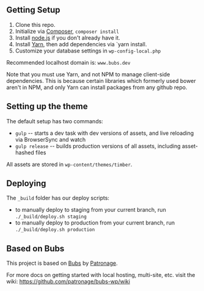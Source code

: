 ## Getting Setup

1. Clone this repo.
2. Initialize via [Composer](https://getcomposer.org/), `composer install`
3. Install [node.js](https://nodejs.org/) if you don't already have it.
4. Install [Yarn](https://yarnpkg.com/en/), then add dependencies via `yarn install.
5. Customize your database settings in `wp-config-local.php`

Recommended localhost domain is: `www.bubs.dev`

Note that you must use Yarn, and not NPM to manage client-side dependencies. This is because certain libraries which formerly used bower aren't in NPM, and only Yarn can install packages from any github repo.

## Setting up the theme

The default setup has two commands:

* `gulp` -- starts a dev task with dev versions of assets, and live reloading via BrowserSync and watch
* `gulp release` -- builds production versions of all assets, including asset-hashed files

All assets are stored in `wp-content/themes/timber`.

## Deploying

The `_build` folder has our deploy scripts:

* to manually deploy to staging from your current branch, run `./_build/deploy.sh staging`
* to manually deploy to production from your current branch, run `./_build/deploy.sh production`

## Based on Bubs

This project is based on [Bubs](https://github.com/patronage/bubs-wp/) by [Patronage](http://www.patronage.org/studio).

For more docs on getting started with local hosting, multi-site, etc. visit the wiki:
https://github.com/patronage/bubs-wp/wiki
